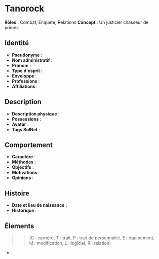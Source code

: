# Tanorock

**Rôles** : Combat, Enquête, Relations
**Concept** : Un justicier chasseur de primes

## Identité

* **Pseudonyme** : 
* **Nom administratif** : 
* **Pronom** : 
* **Type d'esprit** : 
* **Enveloppe** : 
* **Professions** : 
* **Affiliations** : 

## Description

* **Description physique** : 
* **Possessions** : 
* **Avatar** : 
* **Tags SolNet** : 

## Comportement

* **Caractère** : 
* **Méthodes** : 
* **Objectifs** : 
* **Motivations** : 
* **Opinions** : 

## Histoire

* **Date et lieu de naissance** : 
* **Historique** : 

## Élements

>> (C : carrière, T : trait, P : trait de personnalité, E : équipement, M : modification, L : logiciel, R : relation)

* 
